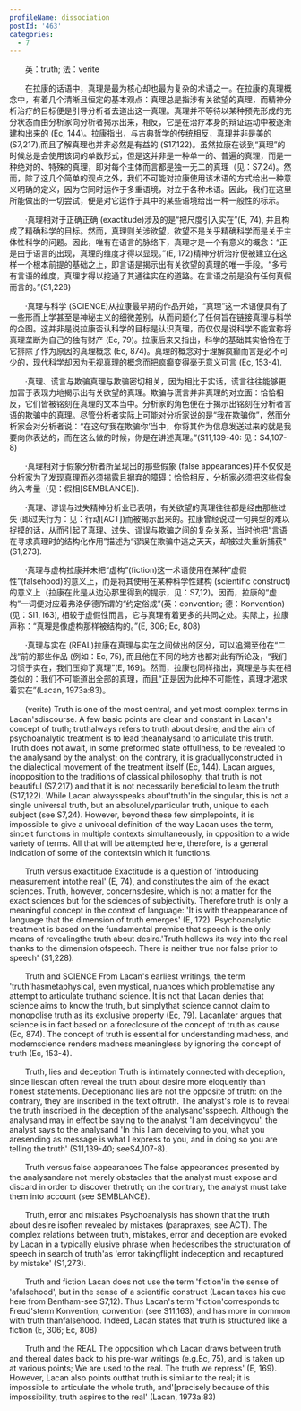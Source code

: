 ```yaml
---
profileName: dissociation
postId: '463'
categories:
  - 7
---
```

‌‌‌‌　　英：truth; 法：verite


‌‌‌‌　　在拉康的话语中，真理是最为核心却也最为复杂的术语之一。在拉康的真理概念中，有着几个清晰且恒定的基本观点：真理总是指涉有关欲望的真理，而精神分析治疗的目标便是引导分析者去道出这一真理。真理并不等待以某种预先形成的充分状态而由分析家向分析者揭示出来，相反，它是在治疗本身的辩证运动中被逐渐建构出来的 (Ec, 144)。拉康指出，与古典哲学的传统相反，真理并非是美的 (S7,217),而且了解真理也并非必然是有益的 (S17,122)。虽然拉康在谈到“真理”的时候总是会使用该词的单数形式，但是这并非是一种单一的、普遍的真理，而是一种绝对的、特殊的真理，即对每个主体而言都是独一无二的真理（见：S7,24)。然而，除了这几个简单的观点之外，我们不可能对拉康使用该术语的方式给出一种意义明确的定义，因为它同时运作于多重语境，对立于各种术语。因此，我们在这里所能做出的一切尝试，便是对它运作于其中的某些语境给出一种一般性的标示。

‌‌‌‌　　·真理相对于正确正确 (exactitude)涉及的是“把尺度引入实在”(E, 74), 并且构成了精确科学的目标。然而，真理则关涉欲望，欲望不是关乎精确科学而是关于主体性科学的问题。因此，唯有在语言的脉络下，真理才是一个有意义的概念：“正是由于语言的出现，真理的维度才得以显现。”(E, 172)精神分析治疗便被建立在这样一个根本前提的基础之上，即言语是揭示出有关欲望的真理的唯一手段。“多亏有言语的维度，真理才得以挖通了其通往实在的道路。在言语之前是没有任何真假而言的。”(S1,228)

‌‌‌‌　　·真理与科学 (SCIENCE)从拉康最早期的作品开始，“真理”这一术语便具有了一些形而上学甚至是神秘主义的细微差别，从而问题化了任何旨在链接真理与科学的企图。这并非是说拉康否认科学的目标是认识真理，而仅仅是说科学不能宣称将真理垄断为自己的独有财产 (Ec, 79)。拉康后来又指出，科学的基础其实恰恰在于它排除了作为原因的真理概念 (Ec, 874)。真理的概念对于理解疯癫而言是必不可少的，现代科学却因为无视真理的概念而把疯癫变得毫无意义可言 (Ec, 153-4).

‌‌‌‌　　·真理、谎言与欺骗真理与欺骗密切相关，因为相比于实话，谎言往往能够更加富于表现力地揭示出有关欲望的真理。欺骗与谎言并非真理的对立面：恰恰相反，它们皆被铭刻在真理的文本当中。分析家的角色便在于揭示出铭刻在分析者言语的欺骗中的真理。尽管分析者实际上可能对分析家说的是“我在欺骗你”，然而分析家会对分析者说：“在这句‘我在欺骗你’当中，你将其作为信息发送过来的就是我要向你表达的，而在这么做的时候，你是在讲述真理。”(S11,139-40: 见：S4,107-8)

‌‌‌‌　　·真理相对于假象分析者所呈现出的那些假象 (false appearances)并不仅仅是分析家为了发现真理而必须揭露且摒弃的障碍：恰恰相反，分析家必须把这些假象纳入考量（见：假相[SEMBLANCE]).

‌‌‌‌　　·真理、谬误与过失精神分析业已表明，有关欲望的真理往往都是经由那些过失 (即过失行为：见：行动[ACT])而被揭示出来的。拉康曾经说过一句典型的难以捉摸的话，从而引起了真理、过失、谬误与欺骗之间的复杂关系，当时他把“言语在寻求真理时的结构化作用”描述为“谬误在欺骗中逃之天天，却被过失重新捕获" (S1,273).

‌‌‌‌　　·真理与虚构拉康并未把“虚构”(fiction)这一术语使用在某种“虚假性”(falsehood)的意义上，而是将其使用在某种科学性建构 (scientific construct)的意义上（拉康在此是从边沁那里得到的提示，见：S7,12)。因而，拉康的“虚构”一词便对应着弗洛伊德所谓的“约定俗成”(英：convention; 德：Konvention)(见：Sl1, I63), 相较于虚假性而言，它与真理有着更多的共同之处。实际上，拉康声称：“真理是像虚构那样被结构的。”(E, 306; Ec, 808)

‌‌‌‌　　·真理与实在 (REAL)拉康在真理与实在之间做出的区分，可以追溯至他在“二战”前的那些作品 (例如：Ec, 75), 而且他在不同的地方也都对此有所论及，“我们习惯于实在，我们压抑了真理”(E, 169)。然而，拉康也同样指出，真理是与实在相类似的：我们不可能道出全部的真理，而且“正是因为此种不可能性，真理才渴求着实在”(Lacan, 1973a:83)。


‌‌‌‌　　(verite) Truth is one of the most central, and yet most complex terms in Lacan'sdiscourse. A few basic points are clear and constant in Lacan's concept of truth; truthalways refers to truth about desire, and the aim of psychoanalytic treatment is to lead theanalysand to articulate this truth. Truth does not await, in some preformed state offullness, to be revealed to the analysand by the analyst; on the contrary, it is graduallyconstructed in the dialectical movement of the treatment itself (Ec, 144). Lacan argues, inopposition to the traditions of classical philosophy, that truth is not beautiful (S7,217) and that it is not necessarily beneficial to leam the truth (S17,122). While Lacan alwaysspeaks about'truth'in the singular, this is not a single universal truth, but an absolutelyparticular truth, unique to each subject (see S7,24). However, beyond these few simplepoints, it is impossible to give a univocal definition of the way Lacan uses the term, sinceit functions in multiple contexts simultaneously, in opposition to a wide variety of terms. All that will be attempted here, therefore, is a general indication of some of the contextsin which it functions.

‌‌‌‌　　Truth versus exactitude Exactitude is a question of 'introducing measurement intothe real' (E, 74), and constitutes the aim of the exact sciences. Truth, however, concernsdesire, which is not a matter for the exact sciences but for the sciences of subjectivity. Therefore truth is only a meaningful concept in the context of language: 'It is with theappearance of language that the dimension of truth emerges' (E, 172). Psychoanalytic treatment is based on the fundamental premise that speech is the only means of revealingthe truth about desire.'Truth hollows its way into the real thanks to the dimension ofspeech. There is neither true nor false prior to speech' (S1,228).

‌‌‌‌　　Truth and SCIENCE From Lacan's earliest writings, the term 'truth'hasmetaphysical, even mystical, nuances which problematise any attempt to articulate truthand science. It is not that Lacan denies that science aims to know the truth, but simplythat science cannot claim to monopolise truth as its exclusive property (Ec, 79). Lacanlater argues that science is in fact based on a foreclosure of the concept of truth as cause (Ec, 874). The concept of truth is essential for understanding madness, and modemscience renders madness meaningless by ignoring the concept of truth (Ec, 153-4).

‌‌‌‌　　Truth, lies and deception Truth is intimately connected with deception, since liescan often reveal the truth about desire more eloquently than honest statements. Deceptionand lies are not the opposite of truth: on the contrary, they are inscribed in the text oftruth. The analyst's role is to reveal the truth inscribed in the deception of the analysand'sspeech. Although the analysand may in effect be saying to the analyst 'I am deceivingyou', the analyst says to the analysand 'In this I am deceiving to you, what you aresending as message is what I express to you, and in doing so you are telling the truth' (S11,139-40; seeS4,107-8).

‌‌‌‌　　Truth versus false appearances The false appearances presented by the analysandare not merely obstacles that the analyst must expose and discard in order to discover thetruth; on the contrary, the analyst must take them into account (see SEMBLANCE).

‌‌‌‌　　Truth, error and mistakes Psychoanalysis has shown that the truth about desire isoften revealed by mistakes (parapraxes; see ACT). The complex relations between truth, mistakes, error and deception are evoked by Lacan in a typically elusive phrase when hedescribes the structuration of speech in search of truth'as 'error takingflight indeception and recaptured by mistake' (S1,273).

‌‌‌‌　　Truth and fiction Lacan does not use the term 'fiction'in the sense of 'afalsehood', but in the sense of a scientific construct (Lacan takes his cue here from Bentham-see S7,12). Thus Lacan's term 'fiction'corresponds to Freud'sterm Konvention, convention (see S11,163), and has more in common with truth thanfalsehood. Indeed, Lacan states that truth is structured like a fiction (E, 306; Ec, 808)

‌‌‌‌　　Truth and the REAL The opposition which Lacan draws between truth and thereal dates back to his pre-war writings (e.g.Ec, 75), and is taken up at various points; We are used to the real. The truth we repress' (E, 169). However, Lacan also points outthat truth is similar to the real; it is impossible to articulate the whole truth, and'[precisely because of this impossibility, truth aspires to the real' (Lacan, 1973a:83)

